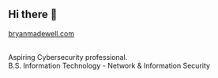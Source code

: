 ## Hi there 👋
[bryanmadewell.com](https://bryanmadewell.com)

<br>
Aspiring Cybersecurity professional. 
<br>
B.S. Information Technology - Network & Information Security
<br>
